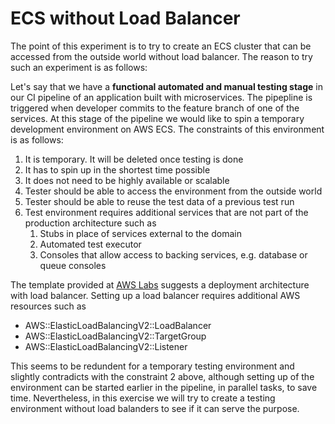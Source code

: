 
# ECS without Load Balancer

The point of this experiment is to try to create an ECS cluster that can be accessed from the outside world without load balancer. The reason to try such an experiment is as follows:

Let's say that we have a **functional automated and manual testing stage** in our CI pipeline of an application built with microservices. The pipepline is triggered when developer commits to the feature branch of one of the services. At this stage of the pipeline we would like to spin a temporary development environment on AWS ECS. The constraints of this environment is as follows:
1. It is temporary. It will be deleted once testing is done
2. It has to spin up in the shortest time possible
3. It does not need to be highly available or scalable
4. Tester should be able to access the environment from the outside world
5. Tester should be able to reuse the test data of a previous test run
6. Test environment requires additional services that are not part of the production architecture such as
    1. Stubs in place of services external to the domain
    2. Automated test executor
    3. Consoles that allow access to backing services, e.g. database or queue consoles
    
The template provided at [AWS Labs][1] suggests a deployment architecture with load balancer. Setting up a load balancer requires additional AWS resources such as
* AWS::ElasticLoadBalancingV2::LoadBalancer
* AWS::ElasticLoadBalancingV2::TargetGroup
* AWS::ElasticLoadBalancingV2::Listener

This seems to be redundent for a temporary testing environment and slightly contradicts with the constraint 2 above, although setting up of the environment can be started earlier in the pipeline, in parallel tasks, to save time. Nevertheless, in this exercise we will try to create a testing environment without load balanders to see if it can serve the purpose.

[1]: https://github.com/awslabs/aws-cloudformation-templates/tree/master/aws/services/ECS/FargateLaunchType


